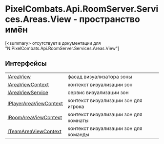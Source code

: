 # PixelCombats.Api.RoomServer.Services.Areas.View - пространство имён


\[&lt;summary&gt; отсутствует в документации для "N:PixelCombats.Api.RoomServer.Services.Areas.View"\]



## Интерфейсы
<table>
<tr>
<td><a href="bc285b36-ae28-f2a5-79c2-60e3892f3e32">IAreaView</a></td>
<td>фасад визуализатора зоны</td></tr>
<tr>
<td><a href="399f63a8-3f59-5085-21ae-8069297f7a7d">IAreaViewContext</a></td>
<td>контекст визуализации зон</td></tr>
<tr>
<td><a href="3ab596f5-51cc-0f63-d029-1430b1eeec03">IAreaViewService</a></td>
<td>сервис визуализации зон</td></tr>
<tr>
<td><a href="1ad2e99c-4833-6d06-4dee-8588b02ce3f5">IPlayerAreaViewContext</a></td>
<td>контекст визуализации зон для игрока</td></tr>
<tr>
<td><a href="88c20756-1426-ce71-49b1-1631a9931b7a">IRoomAreaViewContext</a></td>
<td>контекст визуализации зон для комнаты</td></tr>
<tr>
<td><a href="c3d7cb3a-472a-baac-132c-5e3604a82926">ITeamAreaViewContext</a></td>
<td>контекст визуализации зон для команды</td></tr>
</table>